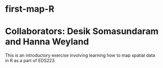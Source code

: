 # first-map-R
# Collaborators: Desik Somasundaram and Hanna Weyland

This is an introductory exercise involving learning how to map spatial data in R as a part of EDS223.


